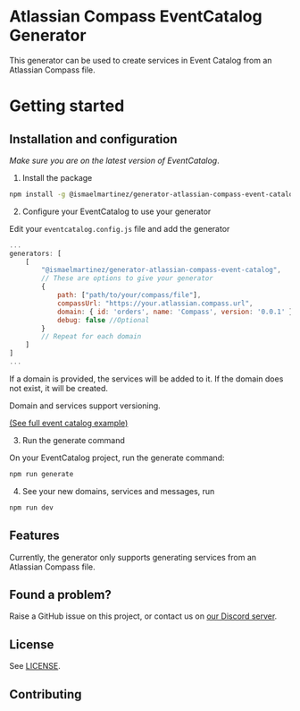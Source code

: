 # Atlassian Compass EventCatalog Generator

This generator can be used to create services in Event Catalog from an Atlassian Compass file.

# Getting started

## Installation and configuration

_Make sure you are on the latest version of EventCatalog_.

1. Install the package

```sh
npm install -g @ismaelmartinez/generator-atlassian-compass-event-catalog
```

2. Configure your EventCatalog to use your generator

Edit your `eventcatalog.config.js` file and add the generator

```js
...
generators: [
    [
        "@ismaelmartinez/generator-atlassian-compass-event-catalog",
        // These are options to give your generator
        {
            path: ["path/to/your/compass/file"],
            compassUrl: "https://your.atlassian.compass.url",
            domain: { id: 'orders', name: 'Compass', version: '0.0.1' }, //Optional
            debug: false //Optional
        }
        // Repeat for each domain
    ]
]
...
```

If a domain is provided, the services will be added to it. If the domain does not exist, it will be created.

Domain and services support versioning.

[(See full event catalog example)](examples/eventcatalog.config.js)

3. Run the generate command

On your EventCatalog project, run the generate command:

```sh
npm run generate
```

4. See your new domains, services and messages, run

```sh
npm run dev
```

## Features

Currently, the generator only supports generating services from an Atlassian Compass file.

## Found a problem?

Raise a GitHub issue on this project, or contact us on [our Discord server](https://discord.gg/3rjaZMmrAm).

## License

See [LICENSE](LICENSE).

## Contributing

